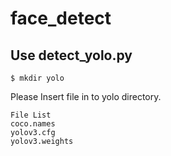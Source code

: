# face_detect

## Use detect_yolo.py
```
$ mkdir yolo
```
Please Insert file in to yolo directory. 
```
File List
coco.names
yolov3.cfg
yolov3.weights
```
